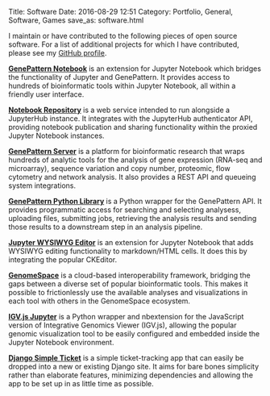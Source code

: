 Title: Software
Date: 2016-08-29 12:51
Category: Portfolio, General, Software, Games
save_as: software.html

I maintain or have contributed to the following pieces of open source software. For a list 
of additional projects for which I have contributed, please see my 
[GitHub profile](https://github.com/tmtabor).

**[GenePattern Notebook](http://genepattern-notebook.org)** is an extension for Jupyter 
Notebook which bridges the functionality of Jupyter and GenePattern. It provides access 
to hundreds of bioinformatic tools within Jupyter Notebook, all within a friendly user 
interface.

**[Notebook Repository](https://github.com/genepattern/notebook-repository)** is a 
web service intended to run alongside a JupyterHub instance. It integrates with the
JupyterHub authenticator API, providing notebook publication and sharing functionality 
within the proxied Jupyter Notebook instances.

**[GenePattern Server](http://genepattern.org)** is a platform for bioinformatic research 
that wraps hundreds of analytic tools for the analysis of gene expression (RNA-seq and 
microarray), sequence variation and copy number, proteomic, flow cytometry and network 
analysis. It also provides a REST API and queueing system integrations.

**[GenePattern Python Library](https://github.com/genepattern/genepattern-python)** is a 
Python wrapper for the GenePattern API. It provides programmatic access for searching and 
selecting analysess, uploading files, submitting jobs, retrieving the analysis results and 
sending those results to a downstream step in an analysis pipeline.

**[Jupyter WYSIWYG Editor](https://github.com/genepattern/jupyter-wysiwyg)** is an 
extension for Jupyter Notebook that adds WYSIWYG editing functionality to markdown/HTML 
cells. It does this by integrating the popular CKEditor.

**[GenomeSpace](http://genomespace.org/)** is a cloud-based interoperability framework, 
bridging the gaps between a diverse set of popular bioinformatic tools. This makes it 
possible to frictionlessly use the available analyses and visualizations in each tool with 
others in the GenomeSpace ecosystem.

**[IGV.js Jupyter](https://github.com/igvteam/igv.js-jupyter)** is a Python wrapper and 
nbextension for the JavaScript version of Integrative Genomics Viewer (IGV.js), allowing 
the popular genomic visualization tool to be easily configured and embedded inside the 
Jupyter Notebook environment.

**[Django Simple Ticket](https://github.com/tmtabor/django-simpleticket)** is a simple 
ticket-tracking app that can easily be dropped into a new or existing Django site. It aims 
for bare bones simplicity rather than elaborate features, minimizing dependencies and 
allowing the app to be set up in as little time as possible.